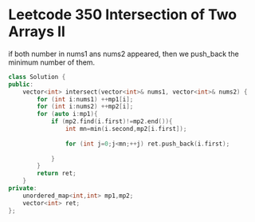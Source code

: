 # Leetcode 350 Intersection of Two Arrays II

if both number in nums1 ans nums2 appeared, then we push_back the minimum number of them.
```cpp
class Solution {
public:
    vector<int> intersect(vector<int>& nums1, vector<int>& nums2) {
        for (int i:nums1) ++mp1[i];
        for (int i:nums2) ++mp2[i];
        for (auto i:mp1){
            if (mp2.find(i.first)!=mp2.end()){
                int mn=min(i.second,mp2[i.first]);
                
                for (int j=0;j<mn;++j) ret.push_back(i.first);
                
            }
        }
        return ret;
    }
private:
    unordered_map<int,int> mp1,mp2;
    vector<int> ret;
};
```
